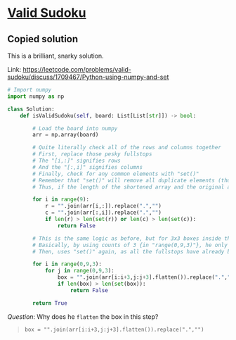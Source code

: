 # [Valid Sudoku](https://leetcode.com/problems/valid-sudoku/)

## Copied solution

This is a brilliant, snarky solution.

Link: https://leetcode.com/problems/valid-sudoku/discuss/1709467/Python-using-numpy-and-set

```Python
# Import numpy
import numpy as np

class Solution:
    def isValidSudoku(self, board: List[List[str]]) -> bool:

        # Load the board into numpy
        arr = np.array(board)

        # Quite literally check all of the rows and columns together
        # First, replace those pesky fullstops
        # The "[i,:]" signifies rows
        # And the "[:,i]" signifies columns
        # Finally, check for any common elements with "set()"
        # Remember that "set()" will remove all duplicate elements (thus producing the shortest list/array)
        # Thus, if the length of the shortened array and the original array match, the elements haven't been repeated

        for i in range(9):
            r = "".join(arr[i,:]).replace(".","")
            c = "".join(arr[:,i]).replace(".","")
            if len(r) > len(set(r)) or len(c) > len(set(c)):
                return False

        # This is the same logic as before, but for 3x3 boxes inside the big sudoku maze
        # Basically, by using counts of 3 {in "range(0,9,3)"}, he only takes a single 3x3 box at a time
        # Then, uses "set()" again, as all the fullstops have already been substituted in the previous step

        for i in range(0,9,3):
            for j in range(0,9,3):
                box = "".join(arr[i:i+3,j:j+3].flatten()).replace(".","")
                if len(box) > len(set(box)):
                    return False

        return True
```

*Question*: Why does he `flatten` the box in this step?

> `box = "".join(arr[i:i+3,j:j+3].flatten()).replace(".","")`
